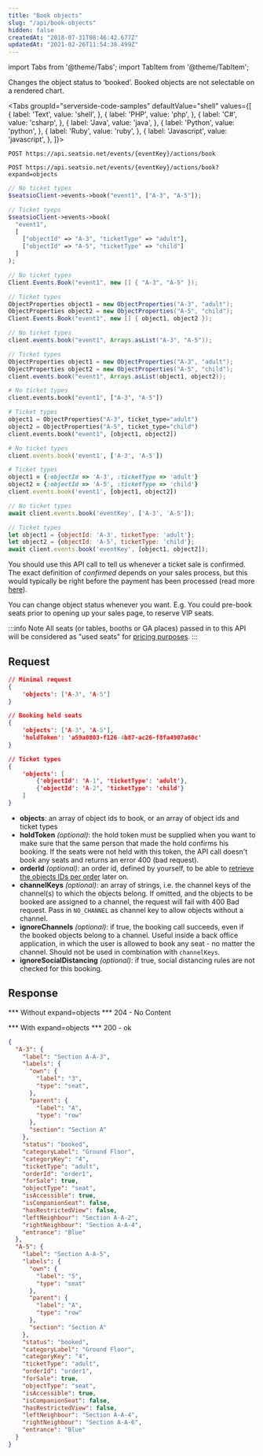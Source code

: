 ```yaml
---
title: "Book objects"
slug: "/api/book-objects"
hidden: false
createdAt: "2018-07-31T08:46:42.677Z"
updatedAt: "2021-02-26T11:54:38.499Z"
---
```


import Tabs from '@theme/Tabs';
import TabItem from '@theme/TabItem';

Changes the object status to ‘booked’. Booked objects are not selectable on a rendered chart.




<Tabs 
  groupId="serverside-code-samples"
  defaultValue="shell"
  values={[
{ label: 'Text', value: 'shell', },
{ label: 'PHP', value: 'php', },
{ label: 'C#', value: 'csharp', },
{ label: 'Java', value: 'java', },
{ label: 'Python', value: 'python', },
{ label: 'Ruby', value: 'ruby', },
{ label: 'Javascript', value: 'javascript', },
]}>
<TabItem value='shell'>

```shell
POST https://api.seatsio.net/events/{eventKey}/actions/book

POST https://api.seatsio.net/events/{eventKey}/actions/book?expand=objects
```

</TabItem>
<TabItem value='php'>

```php
// No ticket types
$seatsioClient->events->book("event1", ["A-3", "A-5"]);

// Ticket tyeps
$seatsioClient->events->book(
  "event1",
  [
    ["objectId" => "A-3", "ticketType" => "adult"],
    ["objectId" => "A-5", "ticketType" => "child"]
  ]
);
```

</TabItem>
<TabItem value='csharp'>

```csharp
// No ticket types
Client.Events.Book("event1", new [] { "A-3", "A-5" });

// Ticket types
ObjectProperties object1 = new ObjectProperties("A-3", "adult");
ObjectProperties object2 = new ObjectProperties("A-5", "child");
Client.Events.Book("event1", new [] { object1, object2 });
```

</TabItem>
<TabItem value='java'>

```java
// No ticket types
client.events.book("event1", Arrays.asList("A-3", "A-5"));

// Ticket types
ObjectProperties object1 = new ObjectProperties("A-3", "adult");
ObjectProperties object2 = new ObjectProperties("A-5", "child");
client.events.book("event1", Arrays.asList(object1, object2));

```

</TabItem>
<TabItem value='python'>

```python
# No ticket types
client.events.book("event1", ["A-3", "A-5"])

# Ticket types
object1 = ObjectProperties("A-3", ticket_type="adult")
object2 = ObjectProperties("A-5", ticket_type="child")
client.events.book("event1", [object1, object2])
```

</TabItem>
<TabItem value='ruby'>

```ruby
# No ticket types
client.events.book('event1', ['A-3', 'A-5'])

# Ticket types
object1 = {:objectId => 'A-3', :ticketType => 'adult'}
object2 = {:objectId => 'A-5', :ticketType => 'child'}
client.events.book('event1', [object1, object2])
```

</TabItem>
<TabItem value='javascript'>

```javascript
// No ticket types
await client.events.book('eventKey', ['A-3', 'A-5']);

// Ticket types
let object1 = {objectId: 'A-3', ticketType: 'adult'};
let object2 = {objectId: 'A-5', ticketType: 'child'};
await client.events.book('eventKey', [object1, object2]);

```

</TabItem>
</Tabs>



You should use this API call to tell us whenever a ticket sale is confirmed. The exact definition of *confirmed* depends on your sales process, but this would typically be right before the payment has been processed (read more [here](http://support.seats.io/integrating-seats-io/when-should-i-book-my-seats)).

You can change object status whenever you want. E.g. You could pre-book seats prior to opening up your sales page, to reserve VIP seats.




:::info Note
All seats (or tables, booths or GA places) passed in to this API will be considered as "used seats" for [pricing purposes](https://www.seats.io/pricing).
:::



## Request



```json
// Minimal request
{
    'objects': ['A-3', 'A-5']
}

// Booking held seats 
{
    'objects': ['A-3', 'A-5'], 
    'holdToken': 'a59a0803-f126-4b87-ac26-f8fa4907a60c'
}

// Ticket types
{
    'objects': [
        {'objectId': 'A-1', 'ticketType': 'adult'},
        {'objectId': 'A-2', 'ticketType': 'child'}
    ]
}
```


* **objects**: an array of object ids to book, or an array of object ids and ticket types
* **holdToken** <i>(optional)</i>: the hold token must be supplied when you want to make sure that the same person that made the hold confirms his booking. If the seats were not held with this token, the API call doesn't book any seats and returns an error 400 (bad request).
* **orderId** *(optional)*: an order id, defined by yourself, to be able to [retrieve the objects IDs per order](/docs/api-detailed-reports#detailed-report-by-order-id) later on.
* **channelKeys** <i>(optional)</i>: an array of strings, i.e. the channel keys of the channel(s) to which the objects belong. If omitted, and the objects to be booked are assigned to a channel, the request will fail with 400 Bad request. Pass in `NO_CHANNEL` as channel key to allow objects without a channel.
* **ignoreChannels** <i>(optional)</i>: if true, the booking call succeeds, even if the booked objects belong to a channel. Useful inside a back office application, in which the user is allowed to book any seat - no matter the channel.
Should not be used in combination with `channelKeys`.
* **ignoreSocialDistancing** <i>(optional)</i>: if true, social distancing rules are not checked for this booking.

## Response


*** Without expand=objects ***
204 - No Content

*** With expand=objects ***
200 - ok

```json
{
  "A-3": {
    "label": "Section A-A-3",
    "labels": {
      "own": {
        "label": "3",
        "type": "seat",
      },
      "parent": {
        "label": "A",
        "type": "row"
      },
      "section": "Section A"
    },
    "status": "booked",
    "categoryLabel": "Ground Floor",
    "categoryKey": "4",
    "ticketType": "adult",
    "orderId": "order1",
    "forSale": true,
    "objectType": "seat",
    "isAccessible": true,
    "isCompanionSeat": false,
    "hasRestrictedView": false,
    "leftNeighbour": "Section A-A-2",
    "rightNeighbour": "Section A-A-4",
    "entrance": "Blue"
  },
  "A-5": {
    "label": "Section A-A-5",
    "labels": {
      "own": {
        "label": "5",
        "type": "seat"
      },
      "parent": {
        "label": "A",
        "type": "row"
      },
      "section": "Section A"
    },
    "status": "booked",
    "categoryLabel": "Ground Floor",
    "categoryKey": "4",
    "ticketType": "adult",
    "orderId": "order1",
    "forSale": true,
    "objectType": "seat",
    "isAccessible": true,
    "isCompanionSeat": false,
    "hasRestrictedView": false,
    "leftNeighbour": "Section A-A-4",
    "rightNeighbour": "Section A-A-6",
    "entrance": "Blue"
  }
}
```

